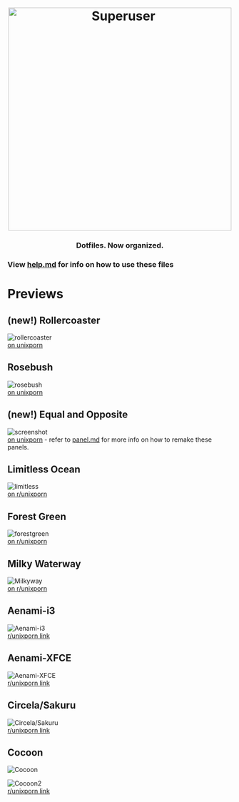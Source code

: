 <h1 align="center">
  <a href="https://github.com/joshuah345/linux-dotfiles" ><img src="./images/usrimg" alt="Superuser" height="500" width="500"></a>
  <br>
 
</h1>
<h3 align="center">Dotfiles. Now organized.</h3>
 
 
### View [help.md](https://github.com/joshuah345/linux-dotfiles/blob/master/help.md) for info on how to use these files 
 

# Previews

## (new!) Rollercoaster
![rollercoaster](./images/coaster.png) <br>
[on unixporn](https://www.reddit.com/r/unixporn/comments/cched1/i3_rollercoaster_superuser1958/)

## Rosebush 
![rosebush](./images/rosebush.png) <br>
[on unixporn](https://www.reddit.com/r/unixporn/comments/c64h07/i3_rose_bushes_superuser1958/)

## (new!) Equal and Opposite
![screenshot](./images/eo.png)<br />
[on unixporn](https://www.reddit.com/r/unixporn/comments/c4fy9v/xfceopenbox_equal_and_opposite_superuser1958/) - refer to [panel.md](https://github.com/joshuah345/linux-dotfiles/blob/master/Equal%20And%20Opposite%20(compton-tryone)/panel.md) for more info on how to remake these panels.

##  Limitless Ocean
![limitless](./images/Limitless.png)<br />
 [on r/unixporn](https://www.reddit.com/r/unixporn/comments/c1ye26/xfce_limitless_ocean_superuser1958/)

## Forest Green
![forestgreen](./images/Forestgreen.png) <br />
[on r/unixporn](https://www.reddit.com/r/unixporn/comments/c02goe/xfce_forest_green_superuser1958/)

## Milky Waterway
![Milkyway](./images/Milkyway.png) <br />
 [on r/unixporn](https://www.reddit.com/r/unixporn/comments/bvcs2x/i3_milky_waterway_superuser1958/)

## Aenami-i3
![Aenami-i3](./images/Aenami-i3.png) <br />
[r/unixporn link](https://www.reddit.com/r/unixporn/comments/bt4dcp/i3_aenami_2/)

## Aenami-XFCE
![Aenami-XFCE](./images/Aenami-XFCE.png) <br />
[r/unixporn link](https://www.reddit.com/r/unixporn/comments/bsdmcl/xfce_aenami_superuser1958/)

## Circela/Sakuru
![Circela/Sakuru](./images/Circela.png) <br />
[r/unixporn link](https://www.reddit.com/r/unixporn/comments/bri3k2/xfcesakurusuperuser1958/)

## Cocoon
![Cocoon](./images/Cocoon.png) <br />

![Cocoon2](./images/Cocoon2.png) <br />
[r/unixporn link](https://www.reddit.com/r/unixporn/comments/aikwmk/i3_the_cocoon/)

